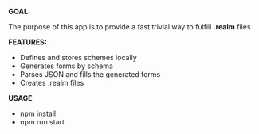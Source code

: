 **GOAL:**

The purpose of this app is to provide a fast trivial way to fulfill **.realm** files


**FEATURES:**

* Defines and stores schemes locally
* Generates forms by schema
* Parses JSON and fills the generated forms
* Creates .realm files

**USAGE**

* npm install
* npm run start








  

